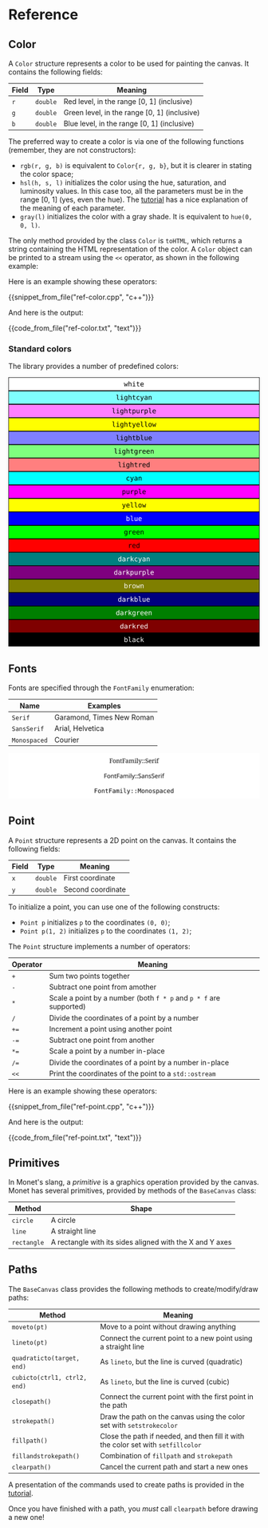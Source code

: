 # Reference

## Color

A `Color` structure represents a color to be used for painting the
canvas. It contains the following fields:

Field | Type     | Meaning
----- | -------- | ------------------
`r`   | `double` | Red level, in the range [0, 1] (inclusive)
`g`   | `double` | Green level, in the range [0, 1] (inclusive)
`b`   | `double` | Blue level, in the range [0, 1] (inclusive)

The preferred way to create a color is via one of the following
functions (remember, they are not constructors):

- `rgb(r, g, b)` is equivalent to `Color{r, g, b}`, but it is clearer
  in stating the color space;
- `hsl(h, s, l)` initializes the color using the hue, saturation, and
  luminosity values. In this case too, all the parameters must be in
  the range [0, 1] (yes, even the hue). The
  [tutorial](./tutorial.md#fun-with-colors) has a nice explanation of
  the meaning of each parameter.
- `gray(l)` initializes the color with a gray shade. It is equivalent
  to `hue(0, 0, l)`.

The only method provided by the class `Color` is `toHTML`, which
returns a string containing the HTML representation of the color. A
`Color` object can be printed to a stream using the `<<` operator, as
shown in the following example:

Here is an example showing these operators:

{{snippet_from_file("ref-color.cpp", "c++")}}

And here is the output:

{{code_from_file("ref-color.txt", "text")}}


### Standard colors

The library provides a number of predefined colors:

![color table](./ref-color-table.svg)


## Fonts

Fonts are specified through the `FontFamily` enumeration:

Name | Examples
---- | -----------
`Serif` | Garamond, Times New Roman
`SansSerif` | Arial, Helvetica
`Monospaced` | Courier

![font table](./ref-fonts.svg)

## Point

A `Point` structure represents a 2D point on the canvas. It contains
the following fields:

Field | Type     | Meaning
----- | -------- | ------------------
`x`   | `double` | First coordinate
`y`   | `double` | Second coordinate

To initialize a point, you can use one of the following constructs:

- `Point p` initializes `p` to the coordinates `(0, 0)`;
- `Point p(1, 2)` initializes `p` to the coordinates `(1, 2)`;

The `Point` structure implements a number of operators:

Operator | Meaning
-------- | ------------------------------
`+`      | Sum two points together
`-`      | Subtract one point from amother
`*`      | Scale a point by a number (both `f * p` and `p * f` are supported)
`/`      | Divide the coordinates of a point by a number
`+=`     | Increment a point using another point
`-=`     | Subtract one point from another
`*=`     | Scale a point by a number in-place
`/=`     | Divide the coordinates of a point by a number in-place
`<<`     | Print the coordinates of the point to a `std::ostream`

Here is an example showing these operators:

{{snippet_from_file("ref-point.cpp", "c++")}}

And here is the output:

{{code_from_file("ref-point.txt", "text")}}


## Primitives

In Monet's slang, a *primitive* is a graphics operation provided by
the canvas. Monet has several primitives, provided by methods of the
`BaseCanvas` class:

Method       | Shape
------------ | -----------------------------------------------------------
`circle`     | A circle
`line`       | A straight line
`rectangle`  | A rectangle with its sides aligned with the X and Y axes

## Paths

The `BaseCanvas` class provides the following methods to
create/modify/draw paths:

Method              | Meaning
------------------- | ---------------------------------------------------
`moveto(pt)` | Move to a point without drawing anything
`lineto(pt)` | Connect the current point to a new point using a straight line
`quadraticto(target, end)` | As `lineto`, but the line is curved (quadratic)
`cubicto(ctrl1, ctrl2, end)` | As `lineto`, but the line is curved (cubic)
`closepath()` | Connect the current point with the first point in the path
`strokepath()` | Draw the path on the canvas using the color set with `setstrokecolor`
`fillpath()` | Close the path if needed, and then fill it with the color set with `setfillcolor`
`fillandstrokepath()` | Combination of `fillpath` and `strokepath`
`clearpath()` | Cancel the current path and start a new ones

A presentation of the commands used to create paths is provided in the
[tutorial](./tutorial.md#paths).

Once you have finished with a path, you *must* call `clearpath` before
drawing a new one!

